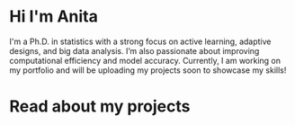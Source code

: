 # Hi I'm Anita

I'm a Ph.D. in statistics with a strong focus on active learning, adaptive designs, and big data analysis. I’m also passionate about improving computational efficiency and model accuracy. Currently, I am working on my portfolio and will be uploading my projects soon to showcase my skills!

# Read about my projects 








